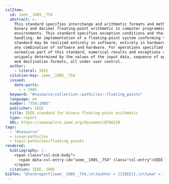 ```yaml
---
cslItem:
  id: ieee__1985__754
  abstract: >-
    This standard specifies interchange and arithmetic formats and methods for
    binary and decimal floating-point arithmetic in computer programming
    environments. This standard specifies exception conditions and their default
    handling. An implementation of a floating-point system conforming to this
    standard may be realized entirely in software, entirely in hardware, or in
    any combination of software and hardware. For operations specified in the
    normative part of this standard, numerical results and exceptions are
    uniquely determined by the values of the input data, sequence of operations,
    and destination formats, all under user control.
  author:
    - literal: IEEE
  citation-key: ieee__1985__754
  issued:
    date-parts:
      - - 1985
  keyword: "#nosource;collection::pathicles::floating_points"
  language: en
  number: "754:1985"
  publisher: IEEE
  title: IEEE standard for binary floating-point arithmetic
  type: report
  URL: https://ieeexplore.ieee.org/document/8766229
tags:
  - "#nosource"
  - issue:pathicles
  - topic:pathicles/floating_points
rendered:
  bibliography: |-
    <span class="csl-bib-body">
      <span data-csl-entry-id="ieee__1985__754" class="csl-entry">IEEE. 1985. <i>IEEE standard for binary floating-point arithmetic</i> (754:1985). IEEE. <a href='https://ieeexplore.ieee.org/document/8766229'>https://ieeexplore.ieee.org/document/8766229</a></span>
    </span>
  citation: IEEE, 1985
bibTex: "@techreport{ieee__1985__754,\n\tauthor = {{IEEE}},\n\tyear = {1985},\n\tnumber = {754:1985},\n\tinstitution = {IEEE},\n\ttitle = {IEEE standard for binary floating-point arithmetic},\n}\n\n"
---
```

